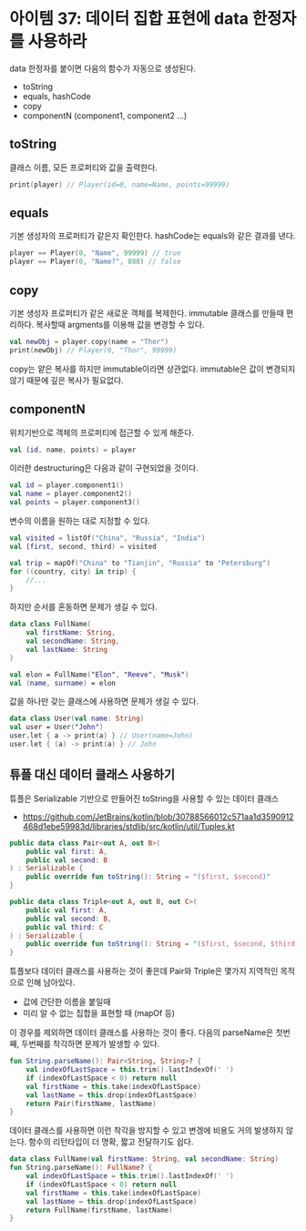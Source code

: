 # 아이템 37: 데이터 집합 표현에 data 한정자를 사용하라

data 한정자를 붙이면 다음의 함수가 자동으로 생성된다.
- toString
- equals, hashCode
- copy
- componentN (component1, component2 ...)

## toString
클래스 이름, 모든 프로퍼티와 값을 출력한다.

```kotlin
print(player) // Player(id=0, name=Name, points=99999)
```

## equals
기본 생성자의 프로퍼티가 같은지 확인한다. hashCode는 equals와 같은 결과를 낸다.

```kotlin
player == Player(0, "Name", 99999) // true
player == Player(0, "Name?", 888) // false
```

## copy
기본 생성자 프로퍼티가 같은 새로운 객체를 복제한다. immutable 클래스를 만들때 편리하다.
복사할때 argments를 이용해 값을 변경할 수 있다.

```kotlin
val newObj = player.copy(name = "Thor")
print(newObj) // Player(0, "Thor", 99999)
```

copy는 얕은 복사를 하지만 immutable이라면 상관없다.
immutable은 값이 변경되지 않기 때문에 깊은 복사가 필요없다.

## componentN
위치기반으로 객체의 프로퍼티에 접근할 수 있게 해준다.

```kotlin
val (id, name, points) = player
```
이러한 destructuring은 다음과 같이 구현되었을 것이다.

```kotlin
val id = player.component1()
val name = player.component2()
val points = player.component3()
```

변수의 이름을 원하는 대로 지정할 수 있다.
```kotlin
val visited = listOf("China", "Russia", "India")
val (first, second, third) = visited

val trip = mapOf("China" to "Tianjin", "Russia" to "Petersburg")
for ((country, city) in trip) {
    //...
}
```

하지만 순서를 혼동하면 문제가 생길 수 있다.
```kotlin
data class FullName(
    val firstName: String,
    val secondName: String,
    val lastName: String
)

val elon = FullName("Elon", "Reeve", "Musk")
val (name, surname) = elon 
```

값을 하나만 갖는 클래스에 사용하면 문제가 생길 수 있다.
```kotlin
data class User(val name: String)
val user = User("John")
user.let { a -> print(a) } // User(name=John)
user.let { (a) -> print(a) } // John
```

## 튜플 대신 데이터 클래스 사용하기

튜플은 Serializable 기반으로 만들어진 toString을 사용할 수 있는 데이터 클래스
- https://github.com/JetBrains/kotlin/blob/30788566012c571aa1d3590912468d1ebe59983d/libraries/stdlib/src/kotlin/util/Tuples.kt

```kotlin
public data class Pair<out A, out B>(
    public val first: A,
    public val second: B
) : Serializable {
    public override fun toString(): String = "($first, $second)"
}

public data class Triple<out A, out B, out C>(
    public val first: A,
    public val second: B,
    public val third: C
) : Serializable {
    public override fun toString(): String = "($first, $second, $third)"
}
```

튜플보다 데이터 클래스를 사용하는 것이 좋은데 Pair와 Triple은 몇가지 지역적인 목적으로 인해 남아있다.
- 값에 간단한 이름을 붙일때
- 미리 알 수 없는 집합을 표현할 때 (mapOf 등)

이 경우를 제외하면 데이터 클래스를 사용하는 것이 좋다. 다음의 parseName은 첫번째, 두번째를 착각하면 문제가 발생할 수 있다.
```kotlin
fun String.parseName(): Pair<String, String>? {
    val indexOfLastSpace = this.trim().lastIndexOf(' ')
    if (indexOfLastSpace < 0) return null
    val firstName = this.take(indexOfLastSpace)
    val lastName = this.drop(indexOfLastSpace)
    return Pair(firstName, lastName)
}
```

데이터 클래스를 사용하면 이런 착각을 방지할 수 있고 변겡에 비용도 거의 발생하지 않는다.
함수의 리턴타입이 더 명확, 짧고 전달하기도 쉽다.
```kotlin
data class FullName(val firstName: String, val secondName: String)
fun String.parseName(): FullName? {
    val indexOfLastSpace = this.trim().lastIndexOf(' ')
    if (indexOfLastSpace < 0) return null
    val firstName = this.take(indexOfLastSpace)
    val lastName = this.drop(indexOfLastSpace)
    return FullName(firstName, lastName)
}
```
